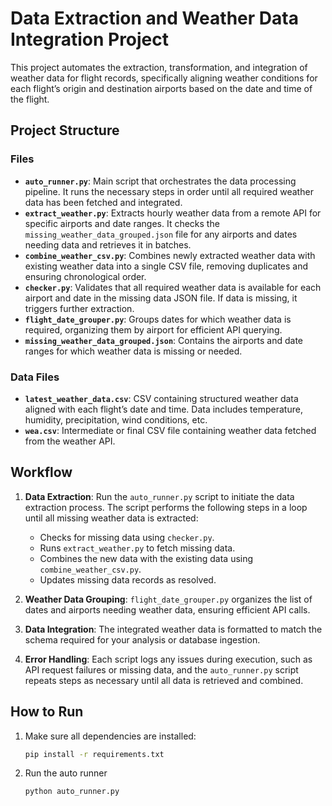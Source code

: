 # Data Extraction and Weather Data Integration Project

This project automates the extraction, transformation, and integration of weather data for flight records, specifically aligning weather conditions for each flight’s origin and destination airports based on the date and time of the flight.

## Project Structure

### Files

- **`auto_runner.py`**: Main script that orchestrates the data processing pipeline. It runs the necessary steps in order until all required weather data has been fetched and integrated.
- **`extract_weather.py`**: Extracts hourly weather data from a remote API for specific airports and date ranges. It checks the `missing_weather_data_grouped.json` file for any airports and dates needing data and retrieves it in batches.
- **`combine_weather_csv.py`**: Combines newly extracted weather data with existing weather data into a single CSV file, removing duplicates and ensuring chronological order.
- **`checker.py`**: Validates that all required weather data is available for each airport and date in the missing data JSON file. If data is missing, it triggers further extraction.
- **`flight_date_grouper.py`**: Groups dates for which weather data is required, organizing them by airport for efficient API querying.
- **`missing_weather_data_grouped.json`**: Contains the airports and date ranges for which weather data is missing or needed.

### Data Files

- **`latest_weather_data.csv`**: CSV containing structured weather data aligned with each flight’s date and time. Data includes temperature, humidity, precipitation, wind conditions, etc.
- **`wea.csv`**: Intermediate or final CSV file containing weather data fetched from the weather API.

## Workflow

1. **Data Extraction**: Run the `auto_runner.py` script to initiate the data extraction process. The script performs the following steps in a loop until all missing weather data is extracted:
    - Checks for missing data using `checker.py`.
    - Runs `extract_weather.py` to fetch missing data.
    - Combines the new data with the existing data using `combine_weather_csv.py`.
    - Updates missing data records as resolved.

2. **Weather Data Grouping**: `flight_date_grouper.py` organizes the list of dates and airports needing weather data, ensuring efficient API calls.

3. **Data Integration**: The integrated weather data is formatted to match the schema required for your analysis or database ingestion.

4. **Error Handling**: Each script logs any issues during execution, such as API request failures or missing data, and the `auto_runner.py` script repeats steps as necessary until all data is retrieved and combined.

## How to Run

1. Make sure all dependencies are installed:
   ```bash
   pip install -r requirements.txt
2. Run the auto runner
   ```bash
   python auto_runner.py

   
